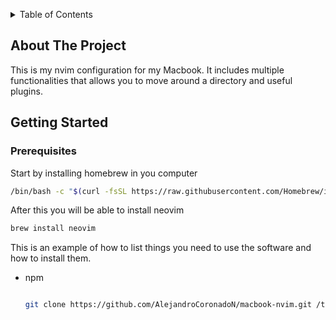 <!-- Improved compatibility of back to top link: See: https://github.com/othneildrew/Best-README-Template/pull/73 -->

<a name="readme-top"></a>

<!--
*** Thanks for checking out the Best-README-Template. If you have a suggestion
*** that would make this better, please fork the repo and create a pull request
*** or simply open an issue with the tag "enhancement".
*** Don't forget to give the project a star!
*** Thanks again! Now go create something AMAZING! :D
-->

<!-- TABLE OF CONTENTS -->
<details>
  <summary>Table of Contents</summary>
  <ol>
    <li>
      <a href="#about-the-project">About The Project</a>
      <ul>
        <li><a href="#built-with">Built With</a></li>
      </ul>
    </li>
    <li>
      <a href="#getting-started">Getting Started</a>
      <ul>
        <li><a href="#prerequisites">Prerequisites</a></li>
        <li><a href="#installation">Installation</a></li>
      </ul>
    </li>
  </ol>
</details>

<!-- ABOUT THE PROJECT -->

## About The Project

This is my nvim configuration for my Macbook. It includes multiple functionalities that allows you to move around a directory and useful plugins.

<!-- GETTING STARTED -->

## Getting Started

### Prerequisites

Start by installing homebrew in you computer

```sh
/bin/bash -c "$(curl -fsSL https://raw.githubusercontent.com/Homebrew/install/HEAD/install.sh)"
```

After this you will be able to install neovim

```sh
brew install neovim
```

This is an example of how to list things you need to use the software and how to install them.

- npm

  ```sh

  git clone https://github.com/AlejandroCoronadoN/macbook-nvim.git /tmp/macbook-nvim && mkdir -p ~/.config && cp -r /tmp/macbook-nvim/nvim ~/.config/nvim && rm -rf /tmp/macbook-nvim
  ```
